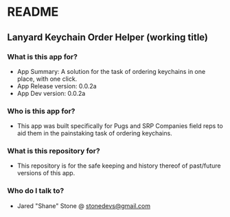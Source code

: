 # README #

## Lanyard Keychain Order Helper (working title) ##

### What is this app for? ###

* App Summary: A solution for the task of ordering keychains in one place, with one click.
* App Release version: 0.0.2a
* App Dev version: 0.0.2a

### Who is this app for? ###

* This app was built specifically for Pugs and SRP Companies field reps to aid them in the painstaking task of ordering keychains.

### What is this repository for? ###

* This repository is for the safe keeping and history thereof of past/future versions of this app.

### Who do I talk to? ###

* Jared "Shane" Stone @ stonedevs@gmail.com